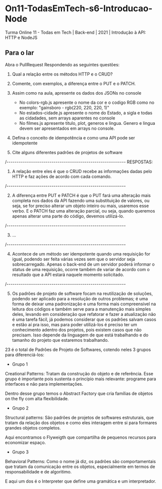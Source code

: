 # On11-TodasEmTech-s6-Introducao-Node
Turma Online 11 - Todas em Tech | Back-end | 2021 | Introdução à API:
HTTP e NodeJS

## Para o lar
Abra o PullRequest Respondendo as seguintes questões:

1) Qual a relação entre os métodos HTTP e o CRUD?

2) Comente, com exemplos, a diferença entre o PUT e o PATCH.

3) Assim como na aula, apresente os dados dos JSONs no console 
    - No colors-rgb.js apresente o nome da cor e o codigo RGB como no exemplo: "gainsboro - rgb(220, 220, 220, 1)"
    - No estados-cidade.js apresente o nome do Estado, a sigla e todas as cidadades, sem arrays aparentes no console
    - No filmes.js apresente titulo, plot, generos e lingua. Genero e lingua devem ser apresentados em arrays no console.

4) Defina o conceito de idempotência e como uma API pode ser idempotente

5) Cite alguns diferentes padrões de projetos de software

/-------------------------------------------------------------
RESPOSTAS:

1) A relação entre eles é que o CRUD recebe as informações dadas pelo HTTP e faz ações de acordo com cada comando.

/-------------------------------------------------------------

2) A diferença entre PUT e PATCH é que o PUT fará uma alteração mais completa nos dados da API fazendo uma substituição de valores, ou seja, se for preciso alterar um objeto inteiro ou mais, usaremos esse verbo. E o PATCH faz uma alteração parcial, ou seja, quando queremos apenas alterar uma parte do código, devemos utilizá-lo.

/-------------------------------------------------------------

3) ...

/-------------------------------------------------------------

4) Acontece de um método ser idempotente quando uma requisição for igual, podendo ser feita várias vezes sem que o servidor seja sobrecarregado. Apenas o back-end de um servidor poderá informar o status de uma requisição, ocorre também de variar de acordo com o resultado que a API estará naquele momento solicitado.

/-------------------------------------------------------------

5) Os padrões de projeto de software focam na reutilização de soluções, podendo ser aplicado para a resolução de outros problemas; é uma forma de deixar uma padronização e uma forma mais compreensível na leitura dos códigos e também serve para a manutenção mais simples deles, levando em consideração que refatorar e fazer a atualização não é uma tarefa fácil, já podemos considerar que os padrões salvam casos e estão aí pra isso, mas para poder utilizá-los é preciso ter um conhecimento adentro dos projetos, pois existem casos que não precisam. Isso depende da linguagem de que está trabalhando e do tamanho do projeto que estaremos trabalhando.

23 é o total de Padrões de Projeto de Softwares, cotendo neles 3 grupos para diferenciá-los:

- Grupo 1

Creational Patterns: Tratam da construção do objeto e de referência. Esse grupo é importante pois sustenta o princípio mais relevante: programe para interfaces e não para implementações.

Dentro desse grupo temos o Abstract Factory que cria famílias de objetos on the fly com alta flexíbilidade.

- Grupo 2 

Structural patterns: São padrões de projetos de softwares estruturais, que tratam da relação dos objetos e como eles interagem entre si para formares grandes objetos completos.

Aqui encontramos o Flyweigth que compartilha de pequenos recursos para economizar espaço.

- Grupo 3 

Behavioral Patterns: Como o nome já diz, os padrões são comportamentais que tratam da comunicação entre os objetos, especialmente em termos de responsabilidade e de algoritimo.

 E aqui um dos é o Interpreter que define uma gramática e um interpretador.